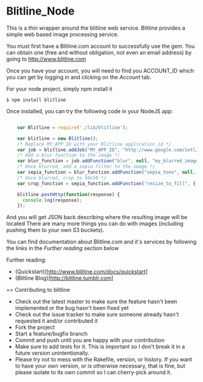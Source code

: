 Blitline_Node
========
This is a thin wrapper around the blitline web service. Blitline provides a simple web based image processing service.

You must first have a Blitline.com account to successfully use the gem. You can obtain one (free and without obligation, not even an email address) by going to http://www.blitline.com

Once you have your account, you will need to find you ACCOUNT_ID which you can get by logging in and clicking on the *Account* tab.


For your node project, simply npm install it

    $ npm install blitline

Once installed, you can try the following code in your NodeJS app:

```javascript

    var Blitline = require('./lib/blitline');

    var blitline = new Blitline();
    /* Replace MY_APP_ID with your Blitline application_id */
    var job = blitline.addJob("MY_APP_ID", "http://www.google.com/intl/en_com/images/srpr/logo3w.png");
    /* Add a blur function to the image */
    var blur_function = job.addFunction("blur", null, "my_blurred_image");
    /* Once blurred, add a sepia filter to the image */
    var sepia_function = blur_function.addFunction("sepia_tone", null, "my_blurred_sepia_toned_image");
    /* Once blurred, crop to 50x50 */
    var crop_function = sepia_function.addFunction("resize_to_fill", { width: 50, height: 50}, "my_sepia_tone_blurred_cropped_image");

    blitline.postHttp(function(response) {
      console.log(response);
    });

```

And you will get JSON back describing where the resulting image will be located
There are many more things you can do with images (including pushing them to your own S3 buckets).


You can find documentation about Blitline.com and it's services by following the links in the *Further reading* section below

Further reading:

* (Quickstart)[http://www.blitline.com/docs/quickstart]
* (Blitline Blog)[http://blitline.tumblr.com]


== Contributing to blitline

* Check out the latest master to make sure the feature hasn't been implemented or the bug hasn't been fixed yet
* Check out the issue tracker to make sure someone already hasn't requested it and/or contributed it
* Fork the project
* Start a feature/bugfix branch
* Commit and push until you are happy with your contribution
* Make sure to add tests for it. This is important so I don't break it in a future version unintentionally.
* Please try not to mess with the Rakefile, version, or history. If you want to have your own version, or is otherwise necessary, that is fine, but please isolate to its own commit so I can cherry-pick around it.

